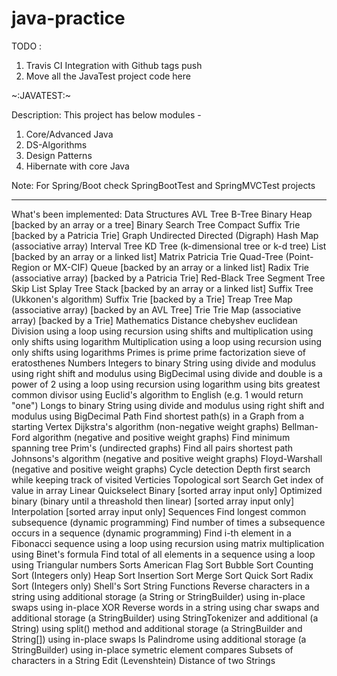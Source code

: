 # java-practice

TODO : 
1. Travis CI Integration with Github tags push
2. Move all the JavaTest project code here 


~:JAVATEST:~

Description:
This project has below modules - 
1. Core/Advanced Java
2. DS-Algorithms
3. Design Patterns
4. Hibernate with core Java


Note: For Spring/Boot check SpringBootTest and SpringMVCTest projects

--------------------------------------------------------------------------------------------

What's been implemented:
Data Structures
AVL Tree
B-Tree
Binary Heap [backed by an array or a tree]
Binary Search Tree
Compact Suffix Trie [backed by a Patricia Trie]
Graph
Undirected
Directed (Digraph)
Hash Map (associative array)
Interval Tree
KD Tree (k-dimensional tree or k-d tree)
List [backed by an array or a linked list]
Matrix
Patricia Trie
Quad-Tree (Point-Region or MX-CIF)
Queue [backed by an array or a linked list]
Radix Trie (associative array) [backed by a Patricia Trie]
Red-Black Tree
Segment Tree
Skip List
Splay Tree
Stack [backed by an array or a linked list]
Suffix Tree (Ukkonen's algorithm)
Suffix Trie [backed by a Trie]
Treap
Tree Map (associative array) [backed by an AVL Tree]
Trie
Trie Map (associative array) [backed by a Trie]
Mathematics
Distance
chebyshev
euclidean
Division
using a loop
using recursion
using shifts and multiplication
using only shifts
using logarithm
Multiplication
using a loop
using recursion
using only shifts
using logarithms
Primes
is prime
prime factorization
sieve of eratosthenes
Numbers
Integers
to binary String
using divide and modulus
using right shift and modulus
using BigDecimal
using divide and double
is a power of 2
using a loop
using recursion
using logarithm
using bits
greatest common divisor
using Euclid's algorithm
to English (e.g. 1 would return "one")
Longs
to binary String
using divide and modulus
using right shift and modulus
using BigDecimal
Path
Find shortest path(s) in a Graph from a starting Vertex
Dijkstra's algorithm (non-negative weight graphs)
Bellman-Ford algorithm (negative and positive weight graphs)
Find minimum spanning tree
Prim's (undirected graphs)
Find all pairs shortest path
Johnsons's algorithm (negative and positive weight graphs)
Floyd-Warshall (negative and positive weight graphs)
Cycle detection
Depth first search while keeping track of visited Verticies
Topological sort
Search
Get index of value in array
Linear
Quickselect
Binary [sorted array input only]
Optimized binary (binary until a threashold then linear) [sorted array input only]
Interpolation [sorted array input only]
Sequences
Find longest common subsequence (dynamic programming)
Find number of times a subsequence occurs in a sequence (dynamic programming)
Find i-th element in a Fibonacci sequence
using a loop
using recursion
using matrix multiplication
using Binet's formula
Find total of all elements in a sequence
using a loop
using Triangular numbers
Sorts
American Flag Sort
Bubble Sort
Counting Sort (Integers only)
Heap Sort
Insertion Sort
Merge Sort
Quick Sort
Radix Sort (Integers only)
Shell's Sort
String Functions
Reverse characters in a string
using additional storage (a String or StringBuilder)
using in-place swaps
using in-place XOR
Reverse words in a string
using char swaps and additional storage (a StringBuilder)
using StringTokenizer and additional (a String)
using split() method and additional storage (a StringBuilder and String[])
using in-place swaps
Is Palindrome
using additional storage (a StringBuilder)
using in-place symetric element compares
Subsets of characters in a String
Edit (Levenshtein) Distance of two Strings